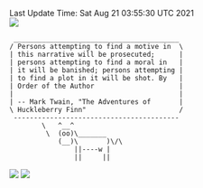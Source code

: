 Last Update Time: 
Sat Aug 21 03:55:30 UTC 2021
<br>![](https://img.shields.io/badge/%E5%A4%A7%E5%AE%B6-%E5%AE%89%E5%AE%89-green)<br>
```
 _________________________________________
/ Persons attempting to find a motive in  \
| this narrative will be prosecuted;      |
| persons attempting to find a moral in   |
| it will be banished; persons attempting |
| to find a plot in it will be shot. By   |
| Order of the Author                     |
|                                         |
| -- Mark Twain, "The Adventures of       |
\ Huckleberry Finn"                       /
 -----------------------------------------
        \   ^__^
         \  (oo)\_______
            (__)\       )\/\
                ||----w |
                ||     ||
```
![](https://github-readme-stats.vercel.app/api?username=chenlitw)
![](https://github-readme-stats.vercel.app/api/top-langs/?username=chenlitw)
